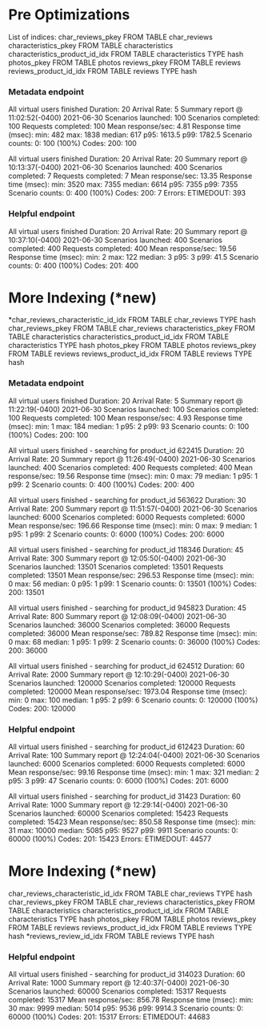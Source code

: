 # Pre Optimizations

List of indices:
char_reviews_pkey FROM TABLE char_reviews
characteristics_pkey FROM TABLE characteristics
characteristics_product_id_idx FROM TABLE characteristics TYPE hash
photos_pkey FROM TABLE photos
reviews_pkey FROM TABLE reviews
reviews_product_id_idx FROM TABLE reviews TYPE hash

### Metadata endpoint

All virtual users finished
Duration: 20 Arrival Rate: 5
Summary report @ 11:02:52(-0400) 2021-06-30
Scenarios launched: 100
Scenarios completed: 100
Requests completed: 100
Mean response/sec: 4.81
Response time (msec):
min: 482
max: 1838
median: 617
p95: 1613.5
p99: 1782.5
Scenario counts:
0: 100 (100%)
Codes:
200: 100

All virtual users finished
Duration: 20 Arrival Rate: 20
Summary report @ 10:13:37(-0400) 2021-06-30
Scenarios launched: 400
Scenarios completed: 7
Requests completed: 7
Mean response/sec: 13.35
Response time (msec):
min: 3520
max: 7355
median: 6614
p95: 7355
p99: 7355
Scenario counts:
0: 400 (100%)
Codes:
200: 7
Errors:
ETIMEDOUT: 393

### Helpful endpoint

All virtual users finished
Duration: 20 Arrival Rate: 20
Summary report @ 10:37:10(-0400) 2021-06-30
Scenarios launched: 400
Scenarios completed: 400
Requests completed: 400
Mean response/sec: 19.56
Response time (msec):
min: 2
max: 122
median: 3
p95: 3
p99: 41.5
Scenario counts:
0: 400 (100%)
Codes:
201: 400

# More Indexing (\*new)

\*char_reviews_characteristic_id_idx FROM TABLE char_reviews TYPE hash
char_reviews_pkey FROM TABLE char_reviews
characteristics_pkey FROM TABLE characteristics
characteristics_product_id_idx FROM TABLE characteristics TYPE hash
photos_pkey FROM TABLE photos
reviews_pkey FROM TABLE reviews
reviews_product_id_idx FROM TABLE reviews TYPE hash

### Metadata endpoint

All virtual users finished
Duration: 20 Arrival Rate: 5
Summary report @ 11:22:19(-0400) 2021-06-30
Scenarios launched: 100
Scenarios completed: 100
Requests completed: 100
Mean response/sec: 4.93
Response time (msec):
min: 1
max: 184
median: 1
p95: 2
p99: 93
Scenario counts:
0: 100 (100%)
Codes:
200: 100

All virtual users finished - searching for product_id 622415
Duration: 20 Arrival Rate: 20
Summary report @ 11:26:49(-0400) 2021-06-30
Scenarios launched: 400
Scenarios completed: 400
Requests completed: 400
Mean response/sec: 19.56
Response time (msec):
min: 0
max: 79
median: 1
p95: 1
p99: 2
Scenario counts:
0: 400 (100%)
Codes:
200: 400

All virtual users finished - searching for product_id 563622
Duration: 30 Arrival Rate: 200
Summary report @ 11:51:57(-0400) 2021-06-30
Scenarios launched: 6000
Scenarios completed: 6000
Requests completed: 6000
Mean response/sec: 196.66
Response time (msec):
min: 0
max: 9
median: 1
p95: 1
p99: 2
Scenario counts:
0: 6000 (100%)
Codes:
200: 6000

All virtual users finished - searching for product_id 118346
Duration: 45 Arrival Rate: 300
Summary report @ 12:05:50(-0400) 2021-06-30
Scenarios launched: 13501
Scenarios completed: 13501
Requests completed: 13501
Mean response/sec: 296.53
Response time (msec):
min: 0
max: 56
median: 0
p95: 1
p99: 1
Scenario counts:
0: 13501 (100%)
Codes:
200: 13501

All virtual users finished - searching for product_id 945823
Duration: 45 Arrival Rate: 800
Summary report @ 12:08:09(-0400) 2021-06-30
Scenarios launched: 36000
Scenarios completed: 36000
Requests completed: 36000
Mean response/sec: 789.82
Response time (msec):
min: 0
max: 68
median: 1
p95: 1
p99: 2
Scenario counts:
0: 36000 (100%)
Codes:
200: 36000

All virtual users finished - searching for product_id 624512
Duration: 60 Arrival Rate: 2000
Summary report @ 12:10:29(-0400) 2021-06-30
Scenarios launched: 120000
Scenarios completed: 120000
Requests completed: 120000
Mean response/sec: 1973.04
Response time (msec):
min: 0
max: 100
median: 1
p95: 2
p99: 6
Scenario counts:
0: 120000 (100%)
Codes:
200: 120000

### Helpful endpoint

All virtual users finished - searching for product_id 612423
Duration: 60 Arrival Rate: 100
Summary report @ 12:24:04(-0400) 2021-06-30
Scenarios launched: 6000
Scenarios completed: 6000
Requests completed: 6000
Mean response/sec: 99.16
Response time (msec):
min: 1
max: 321
median: 2
p95: 3
p99: 47
Scenario counts:
0: 6000 (100%)
Codes:
201: 6000

All virtual users finished - searching for product_id 31423
Duration: 60 Arrival Rate: 1000
Summary report @ 12:29:14(-0400) 2021-06-30
Scenarios launched: 60000
Scenarios completed: 15423
Requests completed: 15423
Mean response/sec: 850.58
Response time (msec):
min: 31
max: 10000
median: 5085
p95: 9527
p99: 9911
Scenario counts:
0: 60000 (100%)
Codes:
201: 15423
Errors:
ETIMEDOUT: 44577

# More Indexing (\*new)

char_reviews_characteristic_id_idx FROM TABLE char_reviews TYPE hash
char_reviews_pkey FROM TABLE char_reviews
characteristics_pkey FROM TABLE characteristics
characteristics_product_id_idx FROM TABLE characteristics TYPE hash
photos_pkey FROM TABLE photos
reviews_pkey FROM TABLE reviews
reviews_product_id_idx FROM TABLE reviews TYPE hash
\*reviews_review_id_idx FROM TABLE reviews TYPE hash

### Helpful endpoint

All virtual users finished - searching for product_id 314023
Duration: 60 Arrival Rate: 1000
Summary report @ 12:40:37(-0400) 2021-06-30
Scenarios launched: 60000
Scenarios completed: 15317
Requests completed: 15317
Mean response/sec: 856.78
Response time (msec):
min: 30
max: 9999
median: 5014
p95: 9536
p99: 9914.3
Scenario counts:
0: 60000 (100%)
Codes:
201: 15317
Errors:
ETIMEDOUT: 44683
